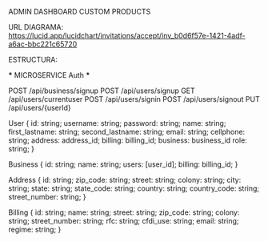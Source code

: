ADMIN DASHBOARD CUSTOM PRODUCTS

URL DIAGRAMA:
https://lucid.app/lucidchart/invitations/accept/inv_b0d6f57e-1421-4adf-a6ac-bbc221c65720

ESTRUCTURA:

**\*** MICROSERVICE Auth **\***

POST /api/business/signup
POST /api/users/signup
GET /api/users/currentuser
POST /api/users/signin
POST /api/users/signout
PUT /api/users/{userId}

User
{
id: string;
username: string;
password: string;
name: string;
first_lastname: string;
second_lastname: string;
email: string;
cellphone: string;
address: address_id;
billing: billing_id;
business: business_id
role: string;
}

Business
{
  id: string;
  name: string;
  users: [user_id];
  billing: billing_id;
}

Address
{
  id: string;
  zip_code: string;
  street: string;
  colony: string;
  city: string;
  state: string;
  state_code: string;
  country: string;
  country_code: string;
  street_number: string;
}

Billing
{
  id: string;
  name: string;
  street: string;
  zip_code: string;
  colony: string;
  street_number: string;
  rfc: string;
  cfdi_use: string;
  email: string;
  regime: string;
}
